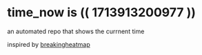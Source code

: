# time_now is (( 1713913200977 ))

an automated repo that shows the currnent time

inspired by [breakingheatmap](https://github.com/breakingheatmap/breakingheatmap)
